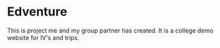 # Edventure
This is project me and my group partner has created.
It is a college demo website for IV's and trips.
